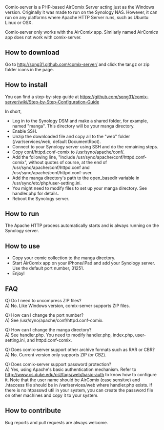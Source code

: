 Comix-server is a PHP-based AirComix Server acting just as the Windows
version. Originally it was made to run on the Synology NAS. However,
it can run on any platforms where Apache HTTP Server runs, such as
Ubuntu Linux or OSX.

Comix-server only works with the AirComi*x* app. 
Similarly named AirComi*cs* app does not work with comix-server. 

## How to download

Go to http://song31.github.com/comix-server/ and click the tar.gz or
zip folder icons in the page.


## How to install

You can find a step-by-step guide at 
https://github.com/song31/comix-server/wiki/Step-by-Step-Configuration-Guide  

In short,
- Log in to the Synology DSM and make a shared folder, for example, named
  "manga". This directory will be your manga directory.
- Enable SSH.
- Unzip the downloaded file and copy all to the "web" folder (/var/services/web, default DocumentRoot).
- Connect to your Synology server using SSH and do the remaining steps.
- Copy conf/httpd.conf-comix to /usr/syno/apache/conf/.
- Add the following line, "Include /usr/syno/apache/conf/httpd.conf-comix", 
  without quotes of course, at the end of /usr/syno/apache/conf/httpd.conf and 
  /usr/syno/apache/conf/httpd.conf-user. 
- Add the manga directory's path to the open_basedir variable in
  /usr/syno/etc/php/user-setting.ini.
- You might need to modify files to set up your manga directory. See handler.php for details. 
- Reboot the Synology server.


## How to run

The Apache HTTP process automatically starts and is always running on the Synology server.


## How to use

- Copy your comic collection to the manga directory.
- Start AirComix app on your iPhone/iPad and add your Synology server. 
  Use the default port number, 31251.
- Enjoy!


## FAQ

Q) Do I need to uncompress ZIP files?  
A) No. Like Windows version, comix-server supports ZIP files.

Q) How can I change the port number?  
A) See /usr/syno/apache/conf/httpd.conf-comix.

Q) How can I change the manga directory?  
A) See handler.php. You need to modify handler.php, index.php, user-setting.ini, 
   and httpd.conf-comix.

Q) Does comix-server support other archive formats such as RAR or CBR?  
A) No. Current version only supports ZIP (or CBZ).

Q) Does comix-server support password protection?  
A) Yes, using Apache's basic authentication mechanism. Refer to
   http://www.cs.duke.edu/csl/faqs/web/basic-auth to know how to
   configure it. Note that the user name should be AirComix (case
   sensitve) and .htaccess file should be in /var/services/web where
   handler.php exists. If there is no htpasswd util in your system, you can
   create the password file on other machines and copy it to
   your system.


## How to contribute

Bug reports and pull requests are always welcome.

